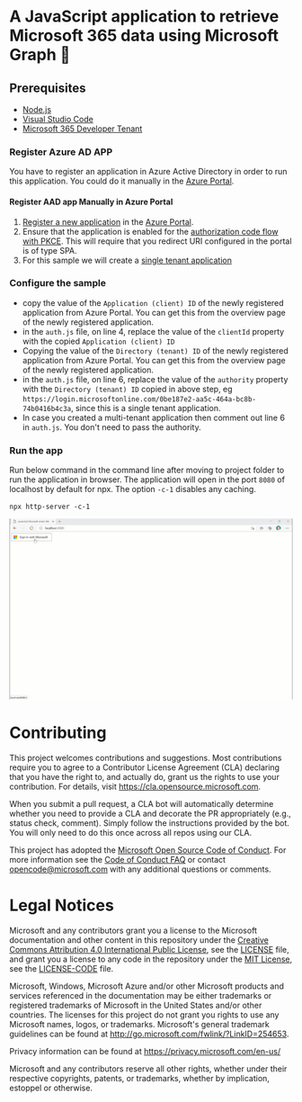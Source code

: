 # A JavaScript application to retrieve Microsoft 365 data using Microsoft Graph 🚀

## Prerequisites

- [Node.js](https://nodejs.org/en/)
- [Visual Studio Code](https://code.visualstudio.com/)
- [Microsoft 365 Developer Tenant](https://developer.microsoft.com/en-us/microsoft-365/dev-program)

### Register Azure AD APP

You have to register an application in Azure Active Directory in order to run this application.
You could do it manually in the [Azure Portal](https://portal.azure.com/).

#### Register AAD app Manually in Azure Portal

1. [Register a new application](https://docs.microsoft.com/en-gb/azure/active-directory/develop/scenario-spa-app-registration) in the [Azure Portal](https://portal.azure.com/).
1. Ensure that the application is enabled for the [authorization code flow with PKCE](https://docs.microsoft.com/en-gb/azure/active-directory/develop/v2-oauth2-auth-code-flow). This will require that you redirect URI configured in the portal is of type SPA.
1. For this sample we will create a [single tenant application](https://docs.microsoft.com/en-us/azure/active-directory/develop/single-and-multi-tenant-apps)

### Configure the sample

- copy the value of the `Application (client) ID` of the newly registered application from Azure Portal. You can get this from the overview page of the newly registered application.
- in the `auth.js` file, on line 4, replace the value of the `clientId` property with the copied `Application (client) ID`
- Copying the value of the `Directory (tenant) ID` of the newly registered application from Azure Portal. You can get this from the overview page of the newly registered application.
- in the `auth.js` file, on line 6, replace the value of the `authority` property with the `Directory (tenant) ID` copied in above step, eg `https://login.microsoftonline.com/0be187e2-aa5c-464a-bc8b-74b0416b4c3a`, since this is a single tenant application.
- In case you created a multi-tenant application then comment out line 6 in `auth.js`. You don't need to pass the authority.

### Run the app

Run below command in the command line after moving to project folder to run the application in browser. The application will open in the port `8080` of localhost by default for npx. The option `-c-1` disables any caching.

```nodejs
npx http-server -c-1
```

![Working app](./images/working-app.GIF)  

# Contributing

This project welcomes contributions and suggestions.  Most contributions require you to agree to a
Contributor License Agreement (CLA) declaring that you have the right to, and actually do, grant us
the rights to use your contribution. For details, visit https://cla.opensource.microsoft.com.

When you submit a pull request, a CLA bot will automatically determine whether you need to provide
a CLA and decorate the PR appropriately (e.g., status check, comment). Simply follow the instructions
provided by the bot. You will only need to do this once across all repos using our CLA.

This project has adopted the [Microsoft Open Source Code of Conduct](https://opensource.microsoft.com/codeofconduct/).
For more information see the [Code of Conduct FAQ](https://opensource.microsoft.com/codeofconduct/faq/) or
contact [opencode@microsoft.com](mailto:opencode@microsoft.com) with any additional questions or comments.

# Legal Notices

Microsoft and any contributors grant you a license to the Microsoft documentation and other content
in this repository under the [Creative Commons Attribution 4.0 International Public License](https://creativecommons.org/licenses/by/4.0/legalcode),
see the [LICENSE](LICENSE) file, and grant you a license to any code in the repository under the [MIT License](https://opensource.org/licenses/MIT), see the
[LICENSE-CODE](LICENSE-CODE) file.

Microsoft, Windows, Microsoft Azure and/or other Microsoft products and services referenced in the documentation
may be either trademarks or registered trademarks of Microsoft in the United States and/or other countries.
The licenses for this project do not grant you rights to use any Microsoft names, logos, or trademarks.
Microsoft's general trademark guidelines can be found at http://go.microsoft.com/fwlink/?LinkID=254653.

Privacy information can be found at https://privacy.microsoft.com/en-us/

Microsoft and any contributors reserve all other rights, whether under their respective copyrights, patents,
or trademarks, whether by implication, estoppel or otherwise.